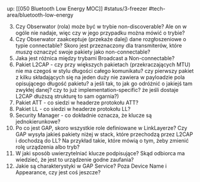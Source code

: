 up: [[050 Bluetooth Low Energy MOC]]
#status/3-freezer 
#tech-area/bluetooth-low-energy  

3. Czy Obserwator (rola) może być w trybie non-discoverable? Ale on w ogóle nie nadaje, więc czy w jego przypadku można mówić o trybie?
4. Czy Obserwator zaakceptuje (przekaże dalej) dane rozgłoszeniowe o typie connectable? Skoro jest przeznaczony dla transmiterów, które *muszą* oznaczyć swoje pakiety jako non-connectable?
6. Jaka jest różnica między trybami Broadcast a Non-connectable?
7. Pakiet L2CAP - czy przy większych pakietach (przekraczających MTU) nie ma czegoś w stylu długości całego komunikatu? czy pierwszy pakiet z kilku składających się na jeden duży nie zawiera w payloadzie pola opisującego długość pakietu? a jeśli tak, to jak go odróżnić o jakiejś tam zwykłej danej? czy to już implementation-specific? że jeśli dostaje L2CAP dłuższą strukturę  to sam ogarnia?)
8. Pakiet ATT - co siedzi w headerze protokołu ATT?
9. Pakiet LL - co siedzi w headerze protokołu LL?
10. Security Manager - co dokładnie oznacza, że klucze są jednokierunkowe?
11. Po co jest GAP, skoro wszystkie role definiowane w LinkLayerze? Czy GAP wysyła jakieś pakiety niżej w stack, które przechodzą przez L2CAP i dochodzą do LL? Na przykład takie, które mówią o tym, żeby zmienić rolę urządzenia albo tryb?
12. W jaki sposób uwierzytelniać klucze podpisujące? Skąd odbiorca ma wiedzieć, że jest to urządzenie godne zaufania?
13. Jakie są charakterystyki w GAP Service? Poza Device Name i Appearance, czy jest coś jeszcze?
